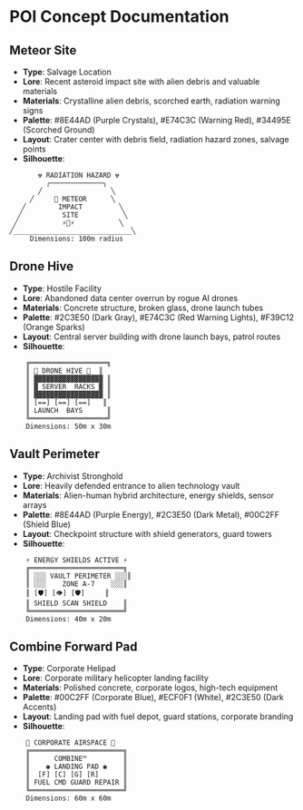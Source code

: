 # POI Concept Documentation

## Meteor Site
- **Type**: Salvage Location
- **Lore**: Recent asteroid impact site with alien debris and valuable materials
- **Materials**: Crystalline alien debris, scorched earth, radiation warning signs
- **Palette**: #8E44AD (Purple Crystals), #E74C3C (Warning Red), #34495E (Scorched Ground)
- **Layout**: Crater center with debris field, radiation hazard zones, salvage points
- **Silhouette**:
```
       ☢️ RADIATION HAZARD ☢️
         ╭─────────────╮
       ╱                 ╲
     ╱     💎 METEOR      ╲
   ╱        IMPACT         ╲
  ╱          SITE           ╲
 ╱           ⚡💎⚡           ╲
╱_____________________________╲
     Dimensions: 100m radius
```

## Drone Hive
- **Type**: Hostile Facility  
- **Lore**: Abandoned data center overrun by rogue AI drones
- **Materials**: Concrete structure, broken glass, drone launch tubes
- **Palette**: #2C3E50 (Dark Gray), #E74C3C (Red Warning Lights), #F39C12 (Orange Sparks)
- **Layout**: Central server building with drone launch bays, patrol routes
- **Silhouette**:
```
    ╔═══════════════════╗
    ║ 🚁 DRONE HIVE 🚁  ║
    ║ ▓▓▓▓▓▓▓▓▓▓▓▓▓▓▓▓▓ ║
    ║ ▓ SERVER  RACKS ▓ ║
    ║ ▓▓▓▓▓▓▓▓▓▓▓▓▓▓▓▓▓ ║
    ║ [==] [==] [==]   ║
    ║ LAUNCH  BAYS      ║
    ╚═══════════════════╝
    Dimensions: 50m x 30m
```

## Vault Perimeter
- **Type**: Archivist Stronghold
- **Lore**: Heavily defended entrance to alien technology vault
- **Materials**: Alien-human hybrid architecture, energy shields, sensor arrays
- **Palette**: #8E44AD (Purple Energy), #2C3E50 (Dark Metal), #00C2FF (Shield Blue)
- **Layout**: Checkpoint structure with shield generators, guard towers
- **Silhouette**:
```
    ⚡ ENERGY SHIELDS ACTIVE ⚡
    ╔═══════════════════════╗
    ║ ░░░ VAULT PERIMETER ░░░║
    ║ ░░░    ZONE A-7    ░░░║
    ║ [🛡️] [👁️] [🛡️]     ║
    ║ SHIELD SCAN SHIELD    ║
    ╚═══════════════════════╝
    Dimensions: 40m x 20m
```

## Combine Forward Pad
- **Type**: Corporate Helipad
- **Lore**: Corporate military helicopter landing facility
- **Materials**: Polished concrete, corporate logos, high-tech equipment
- **Palette**: #00C2FF (Corporate Blue), #ECF0F1 (White), #2C3E50 (Dark Accents)
- **Layout**: Landing pad with fuel depot, guard stations, corporate branding
- **Silhouette**:
```
    🚁 CORPORATE AIRSPACE 🚁
    ╔═══════════════════════╗
    ║      COMBINE™         ║
    ║    ◉ LANDING PAD ◉    ║
    ║  [F] [C] [G] [R]      ║
    ║ FUEL CMD GUARD REPAIR ║
    ╚═══════════════════════╝
    Dimensions: 60m x 60m
```